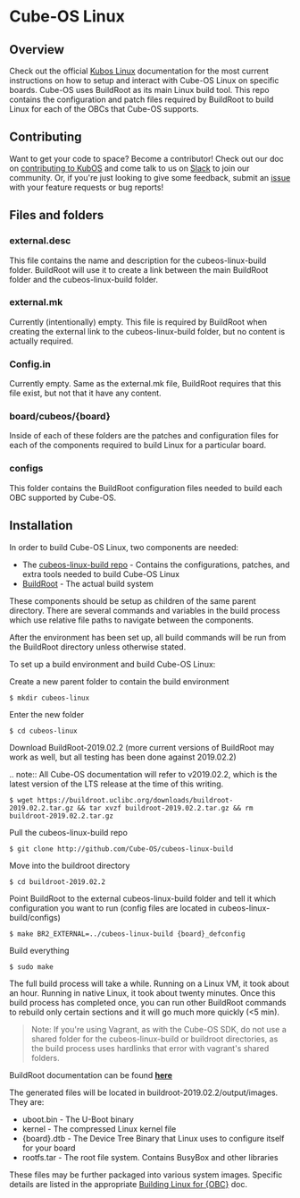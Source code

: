 # Cube-OS Linux

## Overview

Check out the official [Kubos Linux](https://docs.kubos.com/latest/ecosystem/index.html#kubos-linux) documentation for the most current instructions on how to setup and interact with Cube-OS Linux on specific boards. 
Cube-OS uses BuildRoot as its main Linux build tool.  This repo contains the configuration and patch files required by BuildRoot to build Linux for each of the OBCs that Cube-OS supports.

## Contributing

Want to get your code to space? Become a contributor! Check out our doc on [contributing to KubOS](https://docs.kubos.com/latest/contributing/contribution-process.html) 
and come talk to us on [Slack](https://slack.kubos.co/) to join our community. 
Or, if you're just looking to give some feedback, 
submit an [issue](https://github.com/kubos/kubos-linux-build/issues) with your feature requests or bug reports! 

## Files and folders

### external.desc

This file contains the name and description for the cubeos-linux-build folder.  BuildRoot will use it to create a link between the 
main BuildRoot folder and the cubeos-linux-build folder.

### external.mk

Currently (intentionally) empty.  This file is required by BuildRoot when creating the external link to the cubeos-linux-build folder,
but no content is actually required.

### Config.in

Currently empty.  Same as the external.mk file, BuildRoot requires that this file exist, but not that it have any content.

### board/cubeos/{board}

Inside of each of these folders are the patches and configuration files for each of the components required to build Linux for
a particular board.

### configs

This folder contains the BuildRoot configuration files needed to build each OBC supported by Cube-OS.

## Installation

In order to build Cube-OS Linux, two components are needed:

- The [cubeos-linux-build repo](https://github.com/Cube-OS/cubeos-linux-build) - Contains the configurations, patches, and extra tools needed to build Cube-OS Linux
- [BuildRoot](https://buildroot.org/) - The actual build system

These components should be setup as children of the same parent directory. 
There are several commands and variables in the build process which use relative file paths to navigate between the components.

After the environment has been set up, all build commands will be run from the BuildRoot directory unless otherwise stated.

To set up a build environment and build Cube-OS Linux:

Create a new parent folder to contain the build environment

    $ mkdir cubeos-linux

Enter the new folder

    $ cd cubeos-linux
  
Download BuildRoot-2019.02.2 (more current versions of BuildRoot may work as well,
but all testing has been done against 2019.02.2)

.. note:: All Cube-OS documentation will refer to v2019.02.2, which is the latest version of the LTS release at the time of this writing.

    $ wget https://buildroot.uclibc.org/downloads/buildroot-2019.02.2.tar.gz && tar xvzf buildroot-2019.02.2.tar.gz && rm buildroot-2019.02.2.tar.gz
  
Pull the cubeos-linux-build repo

    $ git clone http://github.com/Cube-OS/cubeos-linux-build
  
Move into the buildroot directory

    $ cd buildroot-2019.02.2
  
Point BuildRoot to the external cubeos-linux-build folder and tell it which configuration you want to run (config files are located in
cubeos-linux-build/configs)

    $ make BR2_EXTERNAL=../cubeos-linux-build {board}_defconfig
  
Build everything

    $ sudo make
  
The full build process will take a while.  Running on a Linux VM, it took about an hour.  Running in native Linux, it took about
twenty minutes.  Once this build process has completed once, you can run other BuildRoot commands to rebuild only certain sections
and it will go much more quickly (<5 min).

> Note: If you're using Vagrant, as with the Cube-OS SDK, do not use a shared folder for the cubeos-linux-build or buildroot directories, as the build process uses hardlinks that error with vagrant's shared folders.  

BuildRoot documentation can be found [**here**](https://buildroot.org/docs.html)

The generated files will be located in buildroot-2019.02.2/output/images.  They are:

- uboot.bin   - The U-Boot binary
- kernel      - The compressed Linux kernel file
- {board}.dtb - The Device Tree Binary that Linux uses to configure itself for your board
- rootfs.tar  - The root file system.  Contains BusyBox and other libraries

These files may be further packaged into various system images.
Specific details are listed in the appropriate [Building Linux for {OBC}](https://docs.kubos.com/latest/deep-dive/index.html#kubos-linux)
doc.

